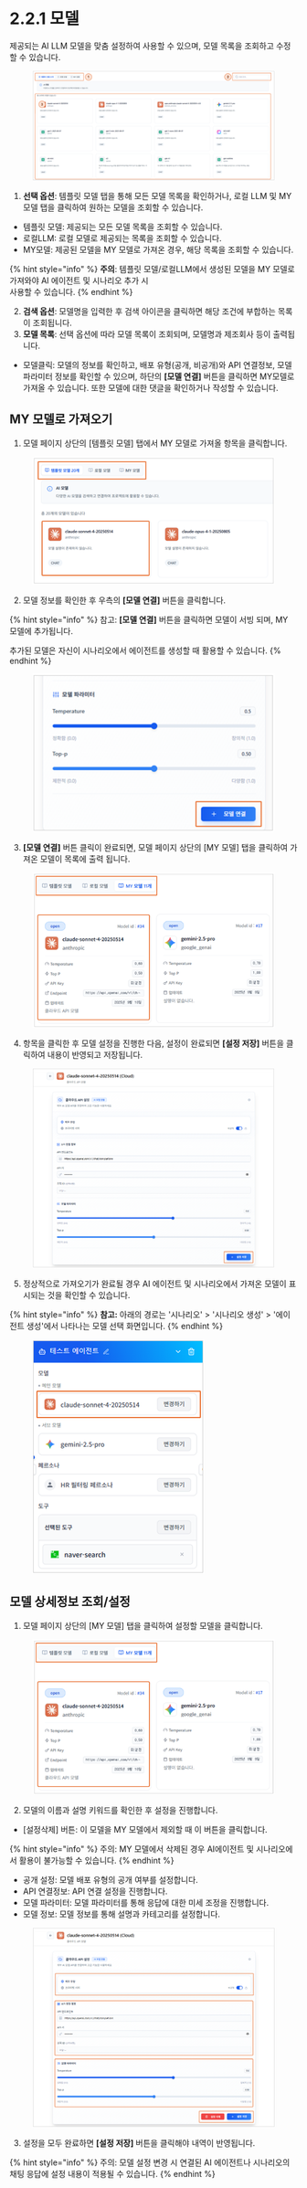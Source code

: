 # 2.2.1 모델

제공되는 AI LLM 모델을 맞춤 설정하여 사용할 수 있으며, 모델 목록을 조회하고 수정할 수 있습니다.

<figure><img src="../../.gitbook/assets/image (439).png" alt=""><figcaption></figcaption></figure>

1. **선택 옵션**: 템플릿 모델 탭을 통해 모든 모델 목록을 확인하거나, 로컬 LLM 및 MY 모델 탭을 클릭하여 원하는 모델을 조회할 수 있습니다.

* 템플릿 모델: 제공되는 모든 모델 목록을 조회할 수 있습니다.
* 로컬LLM: 로컬 모델로 제공되는 목록을 조회할 수 있습니다.
* MY모델: 제공된 모델을 MY 모델로 가져온 경우, 해당 목록을 조회할 수 있습니다.

{% hint style="info" %}
**주의**: 템플릿 모델/로컬LLM에서 생성된 모델을 MY 모델로 가져와야 AI 에이전트 및 시나리오 추가 시 \
사용할 수 있습니다.
{% endhint %}

2. **검색 옵션**: 모델명을 입력한 후 검색 아이콘을 클릭하면 해당 조건에 부합하는 목록이 조회됩니다.
3. **모델 목록**: 선택 옵션에 따라 모델 목록이 조회되며, 모델명과 제조회사 등이 출력됩니다.

* 모델클릭: 모델의 정보를 확인하고, 배포 유형(공개, 비공개)와 API 연결정보, 모델 파라미터 정보를 확인할 수 있으며, 하단의 **\[모델 연결]** 버튼을 클릭하면 MY모델로 가져올 수 있습니다. 또한 모델에 대한 댓글을 확인하거나 작성할 수 있습니다.



## **MY 모델로 가져오기**

1. 모델 페이지 상단의 \[템플릿 모델] 탭에서 MY 모델로 가져올 항목을 클릭합니다.

<div align="left"><figure><img src="../../.gitbook/assets/image (441).png" alt=""><figcaption></figcaption></figure></div>

2. 모델 정보를 확인한 후 우측의 **\[모델 연결]** 버튼을 클릭합니다.

{% hint style="info" %}
참고: **\[모델 연결]** 버튼을 클릭하면 모델이 서빙 되며, MY 모델에 추가됩니다.&#x20;

추가된 모델은 자신이 시나리오에서 에이전트를 생성할 때 활용할 수 있습니다.
{% endhint %}

<div align="left"><figure><img src="../../.gitbook/assets/image (3) (1) (1) (1) (1).png" alt=""><figcaption></figcaption></figure></div>

3. **\[모델 연결]** 버튼 클릭이 완료되면, 모델 페이지 상단의 \[MY 모델] 탭을 클릭하여 가져온 모델이 목록에 출력 됩니다.

<div align="left"><figure><img src="../../.gitbook/assets/image (1) (1) (1) (1).png" alt=""><figcaption></figcaption></figure></div>

4. 항목을 클릭한 후 모델 설정을 진행한 다음, 설정이 완료되면 **\[설정 저장]** 버튼을 클릭하여 내용이 반영되고 저장됩니다.

<figure><img src="../../.gitbook/assets/image (6) (1).png" alt=""><figcaption></figcaption></figure>

5. 정상적으로 가져오기가 완료될 경우 AI 에이전트 및 시나리오에서 가져온 모델이 표시되는 것을 확인할 수 있습니다.

{% hint style="info" %}
**참고:** 아래의 경로는 '시나리오' > '시나리오 생성' > '에이전트 생성'에서 나타나는 모델 선택 화면입니다.
{% endhint %}

<div align="left"><figure><img src="../../.gitbook/assets/image (429).png" alt=""><figcaption></figcaption></figure></div>

## **모델 상세정보 조회/설정**

1. 모델 페이지 상단의 \[MY 모델] 탭을 클릭하여 설정할 모델을 클릭합니다.

<div align="left"><figure><img src="../../.gitbook/assets/image (1) (1) (1) (1).png" alt=""><figcaption></figcaption></figure></div>

2. 모델의 이름과 설명 키워드를 확인한 후 설정을 진행합니다.

* \[설정삭제] 버튼: 이 모델을 MY 모델에서 제외할 때 이 버튼을 클릭합니다.

{% hint style="info" %}
주의: MY 모델에서 삭제된 경우 AI에이전트 및 시나리오에서 활용이 불가능할 수 있습니다.
{% endhint %}

* 공개 설정: 모델 배포 유형의 공개 여부를 설정합니다.
* API 연결정보: API 연결 설정을 진행합니다.
* 모델 파라미터:  모델 파라미터를 통해 응답에 대한 미세 조정을 진행합니다.
* 모델 정보: 모델 정보를 통해 설명과 카테고리를 설정합니다.

<figure><img src="../../.gitbook/assets/image (2) (1) (1).png" alt=""><figcaption></figcaption></figure>

3. 설정을 모두 완료하면 **\[설정 저장]** 버튼을 클릭해야 내역이 반영됩니다.

{% hint style="info" %}
주의: 모델 설정 변경 시 연결된  AI 에이전트나 시나리오의 채팅 응답에 설정 내용이 적용될 수 있습니다.
{% endhint %}
